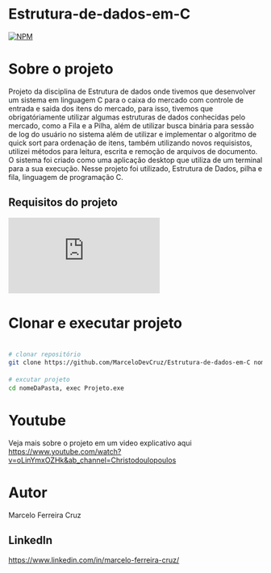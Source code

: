 # Estrutura-de-dados-em-C
[![NPM](https://img.shields.io/npm/l/react)](https://github.com/MarceloDevCruz/Estrutura-de-dados-em-C/blob/master/LICENCE)

# Sobre o projeto
Projeto da disciplina de Estrutura de dados onde tivemos que desenvolver um sistema em linguagem C para o caixa do mercado com controle de entrada e saida dos itens do mercado, para isso, tivemos que obrigatóriamente utilizar algumas estruturas de dados conhecidas pelo mercado, como a Fila e a Pilha, além de utilizar busca binária para sessão de log do usuário no sistema além de utilizar e implementar o algoritmo de quick sort para ordenação de itens, também utilizando novos requisistos, utilizei métodos para leitura, escrita e remoção de arquivos de documento. O sistema foi criado como uma aplicação desktop que utiliza de um terminal para a sua execução.
Nesse projeto foi utilizado, Estrutura de Dados, pilha e fila, linguagem de programação C.

## Requisitos do projeto
![Requisitos](https://github.com/MarceloDevCruz/Estrutura-de-dados-em-C/blob/master/assets/EDDA2_Projeto_da_Disciplina_2021-02%20-%20Supermercado%20-%20para%2009-12-2021.pdf)

# Clonar e executar projeto
```bash

# clonar repositório
git clone https://github.com/MarceloDevCruz/Estrutura-de-dados-em-C nomeDaPasta

# excutar projeto
cd nomeDaPasta, exec Projeto.exe
```

# Youtube
Veja mais sobre o projeto em um video explicativo aqui
https://www.youtube.com/watch?v=oLinYmxOZHk&ab_channel=Christodoulopoulos

# Autor
Marcelo Ferreira Cruz

## LinkedIn
https://www.linkedin.com/in/marcelo-ferreira-cruz/

